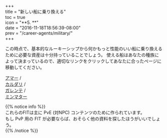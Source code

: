 +++  
title = "新しい船に乗り換える"  
toc = true  
icon = "**5. **"  
date = "2016-11-18T18:56:39-08:00"  
prev = "/career-agents/military/"  
+++

この時点で、基本的なルーキーシップから何かもっと性能のいい船に乗り換えるために必要な資産は十分持っていることでしょう。 使える船はあなたの種族によって決まっているので、適切なリンクをクリックしてあなたに合ったページに移動してください。

[アマー](/upgrading-ships/amarr/) /  
[カルダリ](/upgrading-ships/caldari/) /  
[ガレンテ](/upgrading-ships/gallente/) /  
[ミンマター](/upgrading-ships/minmatar/)

{{% notice info %}}  
これらのFITは主に PvE (対NPC) コンテンツのために作られています。  
もし PvP 用の FIT が必要ならば、おそらく他の資料を探したほうがいいでしょう。  
{{% /notice %}}